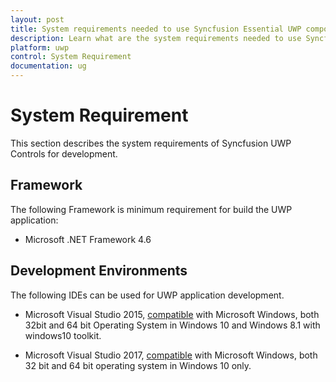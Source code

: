 ```yaml
---
layout: post
title: System requirements needed to use Syncfusion Essential UWP components
description: Learn what are the system requirements needed to use Syncfusion Essential UWP components
platform: uwp
control: System Requirement
documentation: ug
---
```


# System Requirement

This section describes the system requirements of Syncfusion UWP Controls for development.

## Framework

The following Framework is minimum requirement for build the UWP application:

* Microsoft .NET Framework 4.6

## Development Environments

The following IDEs can be used for UWP application development.  


* Microsoft Visual Studio 2015, [compatible](https://www.visualstudio.com/en-us/products/visual-studio-2015-compatibility-vs.aspx) with Microsoft Windows, both 32bit and 64 bit Operating System in Windows 10 and Windows 8.1 with windows10 toolkit.

* Microsoft Visual Studio 2017, [compatible](https://www.visualstudio.com/en-us/productinfo/vs2017-compatibility-vs.aspx) with Microsoft Windows, both 32 bit and 64 bit operating system in Windows 10 only. 

